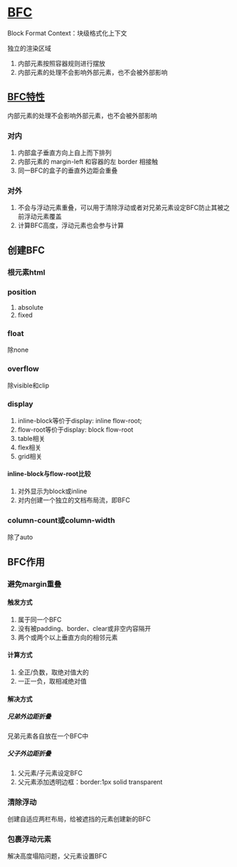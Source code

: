 # [BFC](https://zhuanlan.zhihu.com/p/25321647)

Block Format Context：块级格式化上下文

独立的渲染区域
1. 内部元素按照容器规则进行摆放
2. 内部元素的处理不会影响外部元素，也不会被外部影响

## [BFC特性](https://segmentfault.com/a/1190000009545742)

内部元素的处理不会影响外部元素，也不会被外部影响

### 对内

1. 内部盒子垂直方向上自上而下排列
2. 内部元素的 margin-left 和容器的左 border 相接触
3. 同一BFC的盒子的垂直外边距会重叠

### 对外

1. 不会与浮动元素重叠，可以用于清除浮动或者对兄弟元素设定BFC防止其被之前浮动元素覆盖
2. 计算BFC高度，浮动元素也会参与计算

## 创建BFC

### 根元素html

### position

1. absolute
2. fixed

### float

除none

### overflow

除visible和clip

### display

1. inline-block等价于display: inline flow-root;
2. flow-root等价于display: block flow-root
3. table相关
4. flex相关
5. grid相关

#### inline-block与flow-root比较

1. 对外显示为block或inline
2. 对内创建一个独立的文档布局流，即BFC

### column-count或column-width

除了auto

## BFC作用

### 避免margin重叠

#### 触发方式

1. 属于同一个BFC
2. 没有被padding、border、clear或非空内容隔开
3. 两个或两个以上垂直方向的相邻元素

#### 计算方式

1. 全正/负数，取绝对值大的
2. 一正一负，取相减绝对值

#### 解决方式

##### 兄弟外边距折叠

兄弟元素各自放在一个BFC中

##### 父子外边距折叠

1. 父元素/子元素设定BFC
2. 父元素添加透明边框：border:1px solid transparent

### 清除浮动

创建自适应两栏布局，给被遮挡的元素创建新的BFC

### 包裹浮动元素

解决高度塌陷问题，父元素设置BFC
